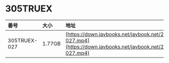 # 305TRUEX

| 番号 | 大小 | 地址 |
| :--- | :--- | :--- |
| 305TRUEX-027 | 1.77GB | [https://down.javbooks.net/javbook.net/2020/06/27/305TRUEX-027.mp4](https://down.javbooks.net/javbook.net/2020/06/27/305TRUEX-027.mp4) |

